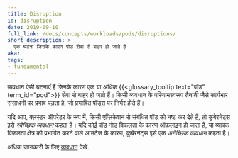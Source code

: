 ```yaml
---
title: Disruption
id: disruption
date: 2019-09-10
full_link: /docs/concepts/workloads/pods/disruptions/
short_description: >
  एक घटना जिसके कारण पॉड सेवा से बाहर हो जाते हैं
aka:
tags:
- fundamental
---
```

व्यवधान ऐसी घटनाएँ हैं जिनके कारण एक या अधिक {{<glossary_tooltip text="पॉड" term_id="pod">}} सेवा से बाहर हो जाते हैं। किसी व्यवधान के परिणामस्वरूप तैनाती जैसे कार्यभार संसाधनों पर प्रभाव पड़ता है, जो प्रभावित पॉड्स पर निर्भर होते हैं।

<!--more-->

यदि आप, क्लस्टर ऑपरेटर के रूप में, किसी एप्लिकेशन से संबंधित पॉड को नष्ट कर देते हैं, तो कुबेरनेट्स इसे _स्वैच्छिक व्यवधान_ कहता है। यदि कोई पॉड नोड विफलता के कारण ऑफ़लाइन हो जाता है, या व्यापक विफलता क्षेत्र को प्रभावित करने वाले आउटेज के कारण, कुबेरनेट्स इसे एक _अनैच्छिक व्यवधान_ कहता है।

अधिक जानकारी के लिए [व्यवधान](/docs/concepts/workloads/pods/disruptions/) देखें.